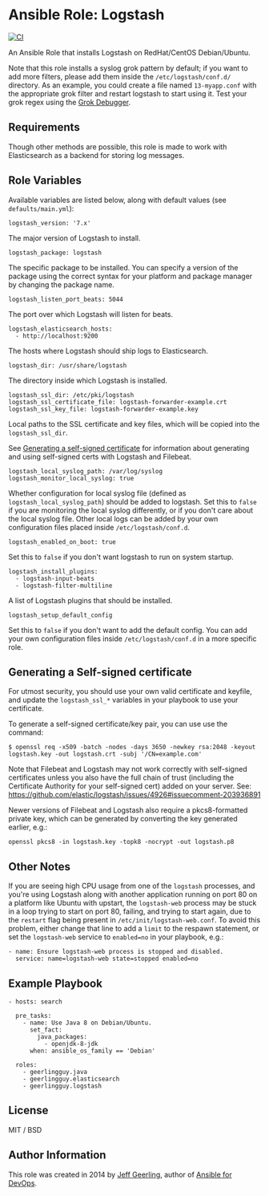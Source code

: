 # Ansible Role: Logstash

[![CI](https://github.com/geerlingguy/ansible-role-logstash/workflows/CI/badge.svg?event=push)](https://github.com/geerlingguy/ansible-role-logstash/actions?query=workflow%3ACI)

An Ansible Role that installs Logstash on RedHat/CentOS Debian/Ubuntu.

Note that this role installs a syslog grok pattern by default; if you want to add more filters, please add them inside the `/etc/logstash/conf.d/` directory. As an example, you could create a file named `13-myapp.conf` with the appropriate grok filter and restart logstash to start using it. Test your grok regex using the [Grok Debugger](http://grokdebug.herokuapp.com/).

## Requirements

Though other methods are possible, this role is made to work with Elasticsearch as a backend for storing log messages.

## Role Variables

Available variables are listed below, along with default values (see `defaults/main.yml`):

    logstash_version: '7.x'

The major version of Logstash to install.

    logstash_package: logstash

The specific package to be installed. You can specify a version of the package using the correct syntax for your platform and package manager by changing the package name.

    logstash_listen_port_beats: 5044

The port over which Logstash will listen for beats.

    logstash_elasticsearch_hosts:
      - http://localhost:9200

The hosts where Logstash should ship logs to Elasticsearch.

    logstash_dir: /usr/share/logstash

The directory inside which Logstash is installed.

    logstash_ssl_dir: /etc/pki/logstash
    logstash_ssl_certificate_file: logstash-forwarder-example.crt
    logstash_ssl_key_file: logstash-forwarder-example.key

Local paths to the SSL certificate and key files, which will be copied into the `logstash_ssl_dir`.

See [Generating a self-signed certificate](#generating-a-self-signed-certificate) for information about generating and using self-signed certs with Logstash and Filebeat.

    logstash_local_syslog_path: /var/log/syslog
    logstash_monitor_local_syslog: true

Whether configuration for local syslog file (defined as `logstash_local_syslog_path`) should be added to logstash. Set this to `false` if you are monitoring the local syslog differently, or if you don't care about the local syslog file. Other local logs can be added by your own configuration files placed inside `/etc/logstash/conf.d`.

    logstash_enabled_on_boot: true

Set this to `false` if you don't want logstash to run on system startup.

    logstash_install_plugins:
      - logstash-input-beats
      - logstash-filter-multiline

A list of Logstash plugins that should be installed.

    logstash_setup_default_config

Set this to `false` if you don't want to add the default config. You can add your own configuration files inside `/etc/logstash/conf.d` in a more specific role.

## Generating a Self-signed certificate

For utmost security, you should use your own valid certificate and keyfile, and update the `logstash_ssl_*` variables in your playbook to use your certificate.

To generate a self-signed certificate/key pair, you can use use the command:

    $ openssl req -x509 -batch -nodes -days 3650 -newkey rsa:2048 -keyout logstash.key -out logstash.crt -subj '/CN=example.com'

Note that Filebeat and Logstash may not work correctly with self-signed certificates unless you also have the full chain of trust (including the Certificate Authority for your self-signed cert) added on your server. See: https://github.com/elastic/logstash/issues/4926#issuecomment-203936891

Newer versions of Filebeat and Logstash also require a pkcs8-formatted private key, which can be generated by converting the key generated earlier, e.g.:

    openssl pkcs8 -in logstash.key -topk8 -nocrypt -out logstash.p8

## Other Notes

If you are seeing high CPU usage from one of the `logstash` processes, and you're using Logstash along with another application running on port 80 on a platform like Ubuntu with upstart, the `logstash-web` process may be stuck in a loop trying to start on port 80, failing, and trying to start again, due to the `restart` flag being present in `/etc/init/logstash-web.conf`. To avoid this problem, either change that line to add a `limit` to the respawn statement, or set the `logstash-web` service to `enabled=no` in your playbook, e.g.:

    - name: Ensure logstash-web process is stopped and disabled.
      service: name=logstash-web state=stopped enabled=no

## Example Playbook

    - hosts: search
    
      pre_tasks:
        - name: Use Java 8 on Debian/Ubuntu.
          set_fact:
            java_packages:
              - openjdk-8-jdk
          when: ansible_os_family == 'Debian'
    
      roles:
        - geerlingguy.java
        - geerlingguy.elasticsearch
        - geerlingguy.logstash

## License

MIT / BSD

## Author Information

This role was created in 2014 by [Jeff Geerling](https://www.jeffgeerling.com/), author of [Ansible for DevOps](https://www.ansiblefordevops.com/).
